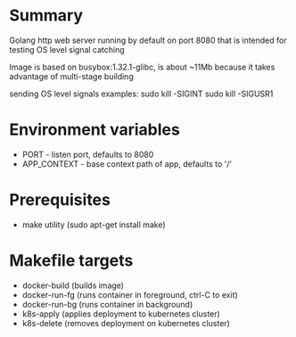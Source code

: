 # Summary
Golang http web server running by default on port 8080 that is intended for testing OS level signal catching

Image is based on busybox:1.32.1-glibc, is about ~11Mb because it takes advantage of multi-stage building

sending OS level signals examples:
  sudo kill -SIGINT <PID>
  sudo kill -SIGUSR1 <PID>

# Environment variables

* PORT - listen port, defaults to 8080
* APP_CONTEXT - base context path of app, defaults to '/'

# Prerequisites
* make utility (sudo apt-get install make)

# Makefile targets
* docker-build (builds image)
* docker-run-fg (runs container in foreground, ctrl-C to exit)
* docker-run-bg (runs container in background)
* k8s-apply (applies deployment to kubernetes cluster)
* k8s-delete (removes deployment on kubernetes cluster)
